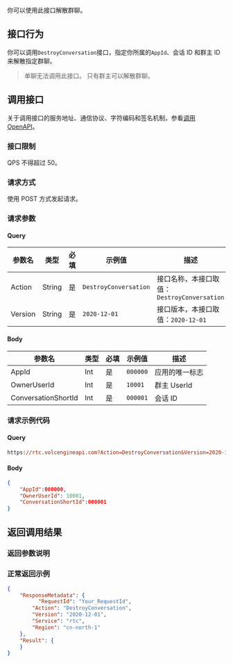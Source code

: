 你可以使用此接口解散群聊。

## 接口行为

你可以调用`DestroyConversation`接口，指定你所属的`AppId`、会话 ID 和群主 ID来解散指定群聊。

> 单聊无法调用此接口。
>只有群主可以解散群聊。
 ## 调用接口

关于调用接口的服务地址、通信协议、字符编码和签名机制，参看[调用 OpenAPI](412251)。
### 接口限制

QPS 不得超过 50。

### 请求方式

使用 POST 方式发起请求。

### 请求参数

#### Query

| **参数名** | **类型** | **必填** | **示例值** | **描述** |
| --- | --- | --- | --- | --- |
| Action | String | 是 | `DestroyConversation` |  接口名称，本接口取值：`DestroyConversation`|
| Version | String | 是 | `2020-12-01` | 接口版本，本接口取值：`2020-12-01` |


#### Body

| **参数名** | **类型** | **必填** | **示例值** |**描述** |
| --- | --- | --- | --- |--- |
| AppId | Int | 是 |`000000` | 应用的唯一标志 |
| OwnerUserId | Int | 是 | `10001`| 群主 UserId |
| ConversationShortId | Int |是 | `000001` | 会话 ID |


### 请求示例代码

#### Query

```postscript
https://rtc.volcengineapi.com?Action=DestroyConversation&Version=2020-12-01
```

#### Body

```json
{
    "AppId":000000,
    "OwnerUserId": 10001,    
    "ConversationShortId":000001
}
```

## 返回调用结果

### 返回参数说明

### 正常返回示例

```json
{
    "ResponseMetadata": {
	      "RequestId": "Your_RequestId",    
        "Action": "DestroyConversation",
        "Version": "2020-12-01",
        "Service": "rtc",        
        "Region": "cn-north-1"
    },
    "Result": {
    }
}
```